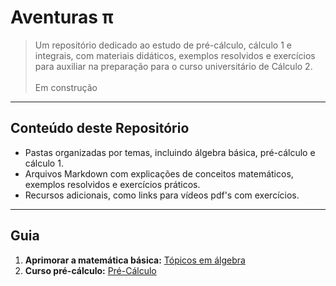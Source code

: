 # Aventuras π

> Um repositório dedicado ao estudo de pré-cálculo, cálculo 1 e integrais, com materiais didáticos, exemplos resolvidos e exercícios para auxiliar na preparação para o curso universitário de Cálculo 2.<br><br>
> Em construção

---
## Conteúdo deste Repositório

- Pastas organizadas por temas, incluindo álgebra básica, pré-cálculo e cálculo 1.
- Arquivos Markdown com explicações de conceitos matemáticos, exemplos resolvidos e exercícios práticos.
- Recursos adicionais, como links para vídeos pdf's com exercícios.

---
## Guia

1. **Aprimorar a matemática básica:** [Tópicos em álgebra](/algebra)
2. **Curso pré-cálculo:** [Pré-Cálculo](/pre-calculo)
